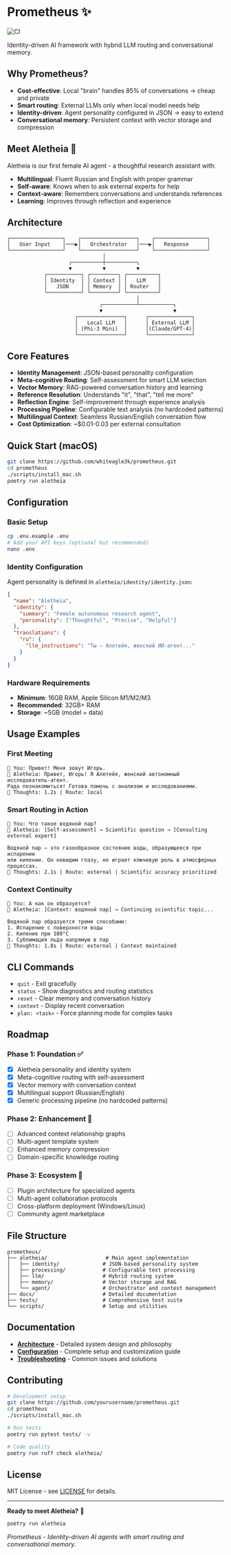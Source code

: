 # Prometheus ✨
![CI](https://github.com/whiteagle3k/prometheus/actions/workflows/ci.yml/badge.svg)

Identity-driven AI framework with hybrid LLM routing and conversational memory.

## Why Prometheus?

- **Cost-effective**: Local "brain" handles 85% of conversations → cheap and private
- **Smart routing**: External LLMs only when local model needs help  
- **Identity-driven**: Agent personality configured in JSON → easy to extend
- **Conversational memory**: Persistent context with vector storage and compression

## Meet Aletheia 👩

Aletheia is our first female AI agent - a thoughtful research assistant with:
- **Multilingual**: Fluent Russian and English with proper grammar
- **Self-aware**: Knows when to ask external experts for help
- **Context-aware**: Remembers conversations and understands references
- **Learning**: Improves through reflection and experience

## Architecture

```
┌─────────────────┐    ┌──────────────────┐    ┌─────────────────┐
│   User Input    │───▶│   Orchestrator   │───▶│   Response      │
└─────────────────┘    └──────────────────┘    └─────────────────┘
                               │
                    ┌──────────┼──────────┐
                    ▼          ▼          ▼
            ┌───────────┐ ┌─────────┐ ┌──────────┐
            │ Identity  │ │ Context │ │   LLM    │
            │   JSON    │ │ Memory  │ │ Router   │
            └───────────┘ └─────────┘ └──────────┘
                                          │
                              ┌───────────┴───────────┐
                              ▼                       ▼
                      ┌───────────────┐      ┌──────────────┐
                      │   Local LLM   │      │ External LLM │
                      │ (Phi-3 Mini)  │      │(Claude/GPT-4)│
                      └───────────────┘      └──────────────┘
```

## Core Features

- **Identity Management**: JSON-based personality configuration
- **Meta-cognitive Routing**: Self-assessment for smart LLM selection  
- **Vector Memory**: RAG-powered conversation history and learning
- **Reference Resolution**: Understands "it", "that", "tell me more"
- **Reflection Engine**: Self-improvement through experience analysis
- **Processing Pipeline**: Configurable text analysis (no hardcoded patterns)
- **Multilingual Context**: Seamless Russian/English conversation flow
- **Cost Optimization**: ~$0.01-0.03 per external consultation

## Quick Start (macOS)

```bash
git clone https://github.com/whiteagle3k/prometheus.git
cd prometheus
./scripts/install_mac.sh
poetry run aletheia
```


## Configuration

### Basic Setup
```bash
cp .env.example .env
# Add your API keys (optional but recommended)
nano .env
```

### Identity Configuration
Agent personality is defined in `aletheia/identity/identity.json`:
```json
{
  "name": "Aletheia",
  "identity": {
    "summary": "Female autonomous research agent",
    "personality": ["Thoughtful", "Precise", "Helpful"]
  },
  "translations": {
    "ru": {
      "llm_instructions": "Ты — Алетейя, женский ИИ-агент..."
    }
  }
}
```

### Hardware Requirements
- **Minimum**: 16GB RAM, Apple Silicon M1/M2/M3
- **Recommended**: 32GB+ RAM
- **Storage**: ~5GB (model + data)

## Usage Examples

### First Meeting
```
🧑 You: Привет! Меня зовут Игорь.
🤖 Aletheia: Привет, Игорь! Я Алетейя, женский автономный исследователь-агент. 
Рада познакомиться! Готова помочь с анализом и исследованиями.
💭 Thoughts: 1.2s | Route: local
```

### Smart Routing in Action
```
🧑 You: Что такое водяной пар?
🤖 Aletheia: [Self-assessment] → Scientific question → [Consulting external expert]

Водяной пар — это газообразное состояние воды, образующееся при испарении 
или кипении. Он невидим глазу, но играет ключевую роль в атмосферных процессах.
💭 Thoughts: 2.1s | Route: external | Scientific accuracy prioritized
```

### Context Continuity
```
🧑 You: А как он образуется?
🤖 Aletheia: [Context: водяной пар] → Continuing scientific topic...

Водяной пар образуется тремя способами:
1. Испарение с поверхности воды
2. Кипение при 100°C 
3. Сублимация льда напрямую в пар
💭 Thoughts: 1.8s | Route: external | Context maintained
```

## CLI Commands

- `quit` - Exit gracefully
- `status` - Show diagnostics and routing statistics
- `reset` - Clear memory and conversation history  
- `context` - Display recent conversation
- `plan: <task>` - Force planning mode for complex tasks

## Roadmap

### Phase 1: Foundation ✅
- [x] Aletheia personality and identity system
- [x] Meta-cognitive routing with self-assessment
- [x] Vector memory with conversation context
- [x] Multilingual support (Russian/English)
- [x] Generic processing pipeline (no hardcoded patterns)

### Phase 2: Enhancement 🔄
- [ ] Advanced context relationship graphs
- [ ] Multi-agent template system
- [ ] Enhanced memory compression
- [ ] Domain-specific knowledge routing

### Phase 3: Ecosystem 🚀
- [ ] Plugin architecture for specialized agents
- [ ] Multi-agent collaboration protocols
- [ ] Cross-platform deployment (Windows/Linux)
- [ ] Community agent marketplace

## File Structure

```
prometheus/
├── aletheia/                   # Main agent implementation
│   ├── identity/              # JSON-based personality system
│   ├── processing/            # Configurable text processing
│   ├── llm/                   # Hybrid routing system
│   ├── memory/                # Vector storage and RAG
│   └── agent/                 # Orchestrator and context management
├── docs/                      # Detailed documentation
├── tests/                     # Comprehensive test suite
└── scripts/                   # Setup and utilities
```

## Documentation

- **[Architecture](docs/architecture.md)** - Detailed system design and philosophy
- **[Configuration](docs/configuration.md)** - Complete setup and customization guide  
- **[Troubleshooting](docs/troubleshooting.md)** - Common issues and solutions

## Contributing

```bash
# Development setup
git clone https://github.com/yourusername/prometheus.git
cd prometheus
./scripts/install_mac.sh

# Run tests
poetry run pytest tests/ -v

# Code quality
poetry run ruff check aletheia/
```

## License

MIT License - see [LICENSE](LICENSE) for details.

---

**Ready to meet Aletheia?** 🚀

```bash
poetry run aletheia
```

*Prometheus - Identity-driven AI agents with smart routing and conversational memory.*
